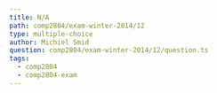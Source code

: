 ```yaml
---
title: N/A
path: comp2804/exam-winter-2014/12
type: multiple-choice
author: Michiel Smid
question: comp2804/exam-winter-2014/12/question.ts
tags:
  - comp2804
  - comp2804-exam
---
```

